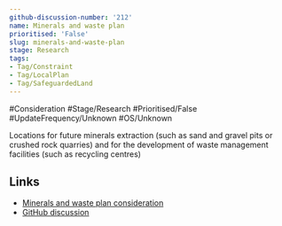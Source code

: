 ```yaml
---
github-discussion-number: '212'
name: Minerals and waste plan
prioritised: 'False'
slug: minerals-and-waste-plan
stage: Research
tags:
- Tag/Constraint
- Tag/LocalPlan
- Tag/SafeguardedLand
---
```


#Consideration #Stage/Research #Prioritised/False #UpdateFrequency/Unknown #OS/Unknown

Locations for future minerals extraction (such as sand and gravel pits or crushed rock quarries) and for the development of waste management facilities (such as recycling centres)

## Links

* [Minerals and waste plan consideration](https://design.planning.data.gov.uk/planning-consideration/minerals-and-waste-plan)
* [GitHub discussion](https://github.com/digital-land/data-standards-backlog/discussions/212)